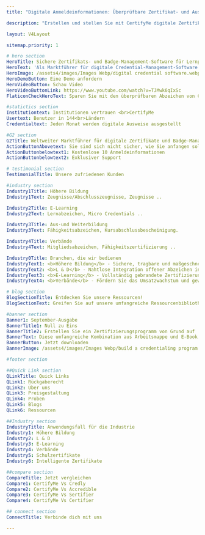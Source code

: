 ```yaml
---
title: "Digitale Anmeldeinformationen: Überprüfbare Zertifikat- und Ausweissoftware"

description: "Erstellen und stellen Sie mit CertifyMe digitale Zertifikate und Abzeichen aus und seien Sie sicher, dass Sie über die einfachste Technologie und den besten Support in der Branche verfügen."

layout: V4Layout

sitemap.priority: 1

# hero section 
HeroTitle: Sichere Zertifikats- und Badge-Management-Software für Lernprogramme
HeroText: 'Als Marktführer für digitale Credential-Management-Software in der gesamten Bildungsbranche eingestuft – G2, TrustRadius, Capterra' 
HeroImage: /assets4/images/Images Webp/digital credential software.webp
HeroDemoButton: Eine Demo anfordern
HeroVideoButton: Schau Video
HeroVideoButtonLink: https://www.youtube.com/watch?v=TJMwk6qIxSc
FlaticonCheckHeroText: Sparen Sie mit den überprüfbaren Abzeichen von CertifyMe ca. 73 g CO2-Emissionen pro Ausweis.

#statictics section
Institutiontext: Institutionen vertrauen <br>CertifyMe
Usertext: Benutzer in 144<br>Ländern
Credentialtext: Jeden Monat werden digitale Ausweise ausgestellt

#G2 section
G2Title: Weltweiter Marktführer für digitale Zertifikate und Badge-Management
ActionButtonAbovetext: Sie sind sich nicht sicher, wie Sie anfangen sollen? Lassen Sie sich von uns in die richtige Richtung führen!
ActionButtonbelowtext1: Kostenlose 10 Anmeldeinformationen
ActionButtonbelowtext2: Exklusiver Support

# testimonial section
TestimonialTitle: Unsere zufriedenen Kunden

#industry section
Industry1Title: Höhere Bildung
Industry1Text: Zeugnisse/Abschlusszeugnisse, Zeugnisse ..

Industry2Title: E-Learning
Industry2Text: Lernabzeichen, Micro Credentials ..

Industry3Title: Aus-und Weiterbildung
Industry3Text: Fähigkeitsabzeichen, Kursabschlussbescheinigung.

Industry4Title: Verbände
Industry4Text: Mitgliedsabzeichen, Fähigkeitszertifizierung ..

Industry0Title: Branchen, die wir bedienen
IndustryText1: <b>Höhere Bildung</b> - Sichere, tragbare und maßgeschneiderte digitale Zertifikate und Zeugnisse, um das Engagement der Schüler zu fördern.
IndustryText2: <b>L & D</b> - Nahtlose Integration offener Abzeichen in Unternehmensschulungsprogramme für bessere Geschäftsergebnisse.
IndustryText3: <b>E-Learning</b> - Vollständig gebrandete Zertifizierungslösung für Lernplattformen zur Steigerung der Markenbekanntheit und der Abschlussquoten von Kursen.
IndustryText4: <b>Verbände</b> - Fördern Sie das Umsatzwachstum und gewinnen Sie organisch Mitglieder mit digitalen Abzeichen und Zertifikaten.

# blog section
BlogSectionTitle: Entdecken Sie unsere Ressourcen!
BlogSectionText: Greifen Sie auf unsere umfangreiche Ressourcenbibliothek zu und verbessern Sie Ihre Reise zu digitalen Anmeldeinformationen.

#banner section
Banner1: September-Ausgabe
BannerTitle1: Null zu Eins
BannerTitle2: Erstellen Sie ein Zertifizierungsprogramm von Grund auf
BannerText: Diese umfangreiche Kombination aus Arbeitsmappe und E-Book enthält alles, was Sie zum Erstellen eines Zertifizierungsprogramms von Grund auf benötigen.
BannerButton: Jetzt downloaden
BannerImage: /assets4/images/Images Webp/build a credentialing program.webp

#footer section

##Quick Link section
QLinkTitle: Quick Links
QLink1: Rückgaberecht
QLink2: Über uns
QLink3: Preisgestaltung
QLink4: Proben
QLink5: Blogs
QLink6: Ressourcen

##Industry section
IndustryTitle: Anwendungsfall für die Industrie
Industry1: Höhere Bildung
Industry2: L & D
Industry3: E-Learning
Industry4: Verbände
Industry5: Schulzertifikate
Industry6: Intelligente Zertifikate

##compare section
CompareTitle: Jetzt vergleichen
Compare1: CertifyMe Vs Credly
Compare2: CertifyMe Vs Accredible
Compare3: CertifyMe Vs Sertifier
Compare4: CertifyMe Vs Certifier

## connect section
ConnectTitle: Verbinde dich mit uns

---
```

